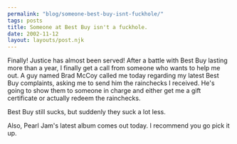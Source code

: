 ```yaml
---
permalink: "blog/someone-best-buy-isnt-fuckhole/"
tags: posts
title: Someone at Best Buy isn't a fuckhole.
date: 2002-11-12
layout: layouts/post.njk
---
```


Finally! Justice has almost been served! After a battle with Best Buy lasting more than a year, I finally get a call from someone who wants to help me out. A guy named Brad McCoy called me today regarding my latest Best Buy complaints, asking me to send him the rainchecks I received. He's going to show them to someone in charge and either get me a gift certificate or actually redeem the rainchecks. 

Best Buy still sucks, but suddenly they suck a lot less.

Also, Pearl Jam's latest album comes out today. I recommend you go pick it up.